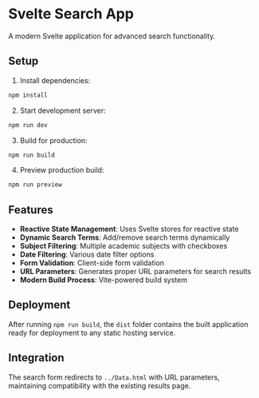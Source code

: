# Svelte Search App

A modern Svelte application for advanced search functionality.

## Setup

1. Install dependencies:
```bash
npm install
```

2. Start development server:
```bash
npm run dev
```

3. Build for production:
```bash
npm run build
```

4. Preview production build:
```bash
npm run preview
```

## Features

- **Reactive State Management**: Uses Svelte stores for reactive state
- **Dynamic Search Terms**: Add/remove search terms dynamically
- **Subject Filtering**: Multiple academic subjects with checkboxes
- **Date Filtering**: Various date filter options
- **Form Validation**: Client-side form validation
- **URL Parameters**: Generates proper URL parameters for search results
- **Modern Build Process**: Vite-powered build system

## Deployment

After running `npm run build`, the `dist` folder contains the built application ready for deployment to any static hosting service.

## Integration

The search form redirects to `../Data.html` with URL parameters, maintaining compatibility with the existing results page.
